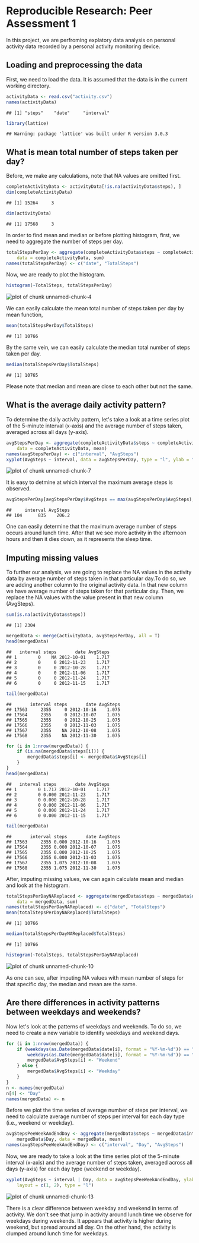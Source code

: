 # Reproducible Research: Peer Assessment 1

In this project, we are perfroming explatory data analysis on personal activity data recorded by a personal activity monitoring device.

## Loading and preprocessing the data

First, we need to load the data. It is assumed that the data is in the current working directory.


```r
activityData <- read.csv("activity.csv")
names(activityData)
```

```
## [1] "steps"    "date"     "interval"
```

```r
library(lattice)
```

```
## Warning: package 'lattice' was built under R version 3.0.3
```



## What is mean total number of steps taken per day?

Before, we make any calculations, note that NA values are omitted first.


```r
completeActivityData <- activityData[!is.na(activityData$steps), ]
dim(completeActivityData)
```

```
## [1] 15264     3
```

```r
dim(activityData)
```

```
## [1] 17568     3
```



In order to find mean and median or before plotting histogram, first, we need to aggregate the number of steps per day.


```r
totalStepsPerDay <- aggregate(completeActivityData$steps ~ completeActivityData$date, 
    data = completeActivityData, sum)
names(totalStepsPerDay) <- c("date", "TotalSteps")
```


Now, we are ready to plot the histogram.


```r
histogram(~TotalSteps, totalStepsPerDay)
```

![plot of chunk unnamed-chunk-4](figure/unnamed-chunk-4.png) 



We can easily calculate the mean total number of steps taken per day by mean function,


```r
mean(totalStepsPerDay$TotalSteps)
```

```
## [1] 10766
```


By the same vein, we can easily calculate the median total number of steps taken per day.


```r
median(totalStepsPerDay$TotalSteps)
```

```
## [1] 10765
```


Please note that median and mean are close to each other but not the same.

## What is the average daily activity pattern?

To determine the daily activity pattern, let's take a look at a time series plot of the 5-minute interval (x-axis) and the average number of steps taken, averaged across all days (y-axis).


```r
avgStepsPerDay <- aggregate(completeActivityData$steps ~ completeActivityData$interval, 
    data = completeActivityData, mean)
names(avgStepsPerDay) <- c("interval", "AvgSteps")
xyplot(AvgSteps ~ interval, data = avgStepsPerDay, type = "l", ylab = "Avg. Number of Steps")
```

![plot of chunk unnamed-chunk-7](figure/unnamed-chunk-7.png) 


It is easy to detmine at which interval the maximum average steps is observed.


```r
avgStepsPerDay[avgStepsPerDay$AvgSteps == max(avgStepsPerDay$AvgSteps), ]
```

```
##     interval AvgSteps
## 104      835    206.2
```



One can easily determine that the maximum average number of steps occurs around lunch time. After that we see more activity in the afternoon hours and then it dies down, as it represents the sleep time.

## Imputing missing values

To further our analysis, we are going to replace the NA values in the activity data by average number of steps taken in that particular day.To do so, we are adding another column to the original activity data. In that new column we have average number of steps taken for that particular day. Then, we replace the NA values with the value present in that new column (AvgSteps).


```r
sum(is.na(activityData$steps))
```

```
## [1] 2304
```

```r
mergedData <- merge(activityData, avgStepsPerDay, all = T)
head(mergedData)
```

```
##   interval steps       date AvgSteps
## 1        0    NA 2012-10-01    1.717
## 2        0     0 2012-11-23    1.717
## 3        0     0 2012-10-28    1.717
## 4        0     0 2012-11-06    1.717
## 5        0     0 2012-11-24    1.717
## 6        0     0 2012-11-15    1.717
```

```r
tail(mergedData)
```

```
##       interval steps       date AvgSteps
## 17563     2355     0 2012-10-16    1.075
## 17564     2355     0 2012-10-07    1.075
## 17565     2355     0 2012-10-25    1.075
## 17566     2355     0 2012-11-03    1.075
## 17567     2355    NA 2012-10-08    1.075
## 17568     2355    NA 2012-11-30    1.075
```

```r
for (i in 1:nrow(mergedData)) {
    if (is.na(mergedData$steps[i])) {
        mergedData$steps[i] <- mergedData$AvgSteps[i]
    }
}
head(mergedData)
```

```
##   interval steps       date AvgSteps
## 1        0 1.717 2012-10-01    1.717
## 2        0 0.000 2012-11-23    1.717
## 3        0 0.000 2012-10-28    1.717
## 4        0 0.000 2012-11-06    1.717
## 5        0 0.000 2012-11-24    1.717
## 6        0 0.000 2012-11-15    1.717
```

```r
tail(mergedData)
```

```
##       interval steps       date AvgSteps
## 17563     2355 0.000 2012-10-16    1.075
## 17564     2355 0.000 2012-10-07    1.075
## 17565     2355 0.000 2012-10-25    1.075
## 17566     2355 0.000 2012-11-03    1.075
## 17567     2355 1.075 2012-10-08    1.075
## 17568     2355 1.075 2012-11-30    1.075
```


After, imputing missing values, we can again calculate mean and median and look at the histogram.


```r
totalStepsPerDayNAReplaced <- aggregate(mergedData$steps ~ mergedData$date, 
    data = mergedData, sum)
names(totalStepsPerDayNAReplaced) <- c("date", "TotalSteps")
mean(totalStepsPerDayNAReplaced$TotalSteps)
```

```
## [1] 10766
```

```r
median(totalStepsPerDayNAReplaced$TotalSteps)
```

```
## [1] 10766
```

```r
histogram(~TotalSteps, totalStepsPerDayNAReplaced)
```

![plot of chunk unnamed-chunk-10](figure/unnamed-chunk-10.png) 


As one can see, after imputing NA values with mean number of steps for that specific day, the median and mean are the same.

## Are there differences in activity patterns between weekdays and weekends?

Now let's look at the patterns of weekdays and weekends. To do so, we need to create a new variable to identify weekdays and weekend days. 


```r
for (i in 1:nrow(mergedData)) {
    if (weekdays(as.Date(mergedData$date[i], format = "%Y-%m-%d")) == "Saturday" | 
        weekdays(as.Date(mergedData$date[i], format = "%Y-%m-%d")) == "Sunday") {
        mergedData$AvgSteps[i] <- "Weekend"
    } else {
        mergedData$AvgSteps[i] <- "Weekday"
    }
}
n <- names(mergedData)
n[4] <- "Day"
names(mergedData) <- n
```


Before we plot the time series of average number of steps per interval, we need to calculate average number of steps per interval for each day type (i.e., weekend or weekday).


```r
avgStepsPeeWeekAndEndDay <- aggregate(mergedData$steps ~ mergedData$interval + 
    mergedData$Day, data = mergedData, mean)
names(avgStepsPeeWeekAndEndDay) <- c("interval", "Day", "AvgSteps")
```


Now, we are ready to take a look at the time series plot of the 5-minute interval (x-axis) and the average number of steps taken, averaged across all days (y-axis) for each day type (weekend or weekday).


```r
xyplot(AvgSteps ~ interval | Day, data = avgStepsPeeWeekAndEndDay, ylab = "Number of Steps", 
    layout = c(1, 2), type = "l")
```

![plot of chunk unnamed-chunk-13](figure/unnamed-chunk-13.png) 


There is a clear difference between weekday and weekend in terms of activity. We don't see that jump in activity around lunch time we observe for weekdays during weekends. It appears that activity is higher during weekend, but spread around all day. On the other hand, the activity is clumped around lunch time for weekdays.
